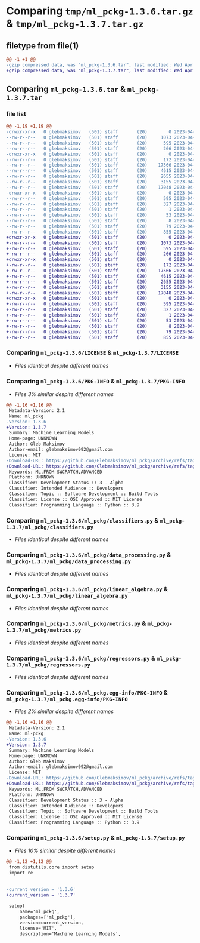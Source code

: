 # Comparing `tmp/ml_pckg-1.3.6.tar.gz` & `tmp/ml_pckg-1.3.7.tar.gz`

## filetype from file(1)

```diff
@@ -1 +1 @@
-gzip compressed data, was "ml_pckg-1.3.6.tar", last modified: Wed Apr 26 17:35:21 2023, max compression
+gzip compressed data, was "ml_pckg-1.3.7.tar", last modified: Wed Apr 26 17:40:12 2023, max compression
```

## Comparing `ml_pckg-1.3.6.tar` & `ml_pckg-1.3.7.tar`

### file list

```diff
@@ -1,19 +1,19 @@
-drwxr-xr-x   0 glebmaksimov   (501) staff       (20)        0 2023-04-26 17:35:21.950215 ml_pckg-1.3.6/
--rw-r--r--   0 glebmaksimov   (501) staff       (20)     1073 2023-04-21 13:24:22.000000 ml_pckg-1.3.6/LICENSE
--rw-r--r--   0 glebmaksimov   (501) staff       (20)      595 2023-04-26 17:35:21.950314 ml_pckg-1.3.6/PKG-INFO
--rw-r--r--   0 glebmaksimov   (501) staff       (20)      266 2023-04-26 17:13:37.000000 ml_pckg-1.3.6/README.md
-drwxr-xr-x   0 glebmaksimov   (501) staff       (20)        0 2023-04-26 17:35:21.948905 ml_pckg-1.3.6/ml_pckg/
--rw-r--r--   0 glebmaksimov   (501) staff       (20)      172 2023-04-26 17:09:14.000000 ml_pckg-1.3.6/ml_pckg/__init__.py
--rw-r--r--   0 glebmaksimov   (501) staff       (20)    17566 2023-04-26 17:07:06.000000 ml_pckg-1.3.6/ml_pckg/classifiers.py
--rw-r--r--   0 glebmaksimov   (501) staff       (20)     4615 2023-04-26 17:08:39.000000 ml_pckg-1.3.6/ml_pckg/data_processing.py
--rw-r--r--   0 glebmaksimov   (501) staff       (20)     2655 2023-04-26 16:54:21.000000 ml_pckg-1.3.6/ml_pckg/linear_algebra.py
--rw-r--r--   0 glebmaksimov   (501) staff       (20)     3155 2023-04-26 16:52:03.000000 ml_pckg-1.3.6/ml_pckg/metrics.py
--rw-r--r--   0 glebmaksimov   (501) staff       (20)    17048 2023-04-26 17:09:17.000000 ml_pckg-1.3.6/ml_pckg/regressors.py
-drwxr-xr-x   0 glebmaksimov   (501) staff       (20)        0 2023-04-26 17:35:21.950041 ml_pckg-1.3.6/ml_pckg.egg-info/
--rw-r--r--   0 glebmaksimov   (501) staff       (20)      595 2023-04-26 17:35:21.000000 ml_pckg-1.3.6/ml_pckg.egg-info/PKG-INFO
--rw-r--r--   0 glebmaksimov   (501) staff       (20)      327 2023-04-26 17:35:21.000000 ml_pckg-1.3.6/ml_pckg.egg-info/SOURCES.txt
--rw-r--r--   0 glebmaksimov   (501) staff       (20)        1 2023-04-26 17:35:21.000000 ml_pckg-1.3.6/ml_pckg.egg-info/dependency_links.txt
--rw-r--r--   0 glebmaksimov   (501) staff       (20)       53 2023-04-26 17:35:21.000000 ml_pckg-1.3.6/ml_pckg.egg-info/requires.txt
--rw-r--r--   0 glebmaksimov   (501) staff       (20)        8 2023-04-26 17:35:21.000000 ml_pckg-1.3.6/ml_pckg.egg-info/top_level.txt
--rw-r--r--   0 glebmaksimov   (501) staff       (20)       79 2023-04-26 17:35:21.950604 ml_pckg-1.3.6/setup.cfg
--rw-r--r--   0 glebmaksimov   (501) staff       (20)      855 2023-04-26 17:32:50.000000 ml_pckg-1.3.6/setup.py
+drwxr-xr-x   0 glebmaksimov   (501) staff       (20)        0 2023-04-26 17:40:12.692342 ml_pckg-1.3.7/
+-rw-r--r--   0 glebmaksimov   (501) staff       (20)     1073 2023-04-21 13:24:22.000000 ml_pckg-1.3.7/LICENSE
+-rw-r--r--   0 glebmaksimov   (501) staff       (20)      595 2023-04-26 17:40:12.692460 ml_pckg-1.3.7/PKG-INFO
+-rw-r--r--   0 glebmaksimov   (501) staff       (20)      266 2023-04-26 17:13:37.000000 ml_pckg-1.3.7/README.md
+drwxr-xr-x   0 glebmaksimov   (501) staff       (20)        0 2023-04-26 17:40:12.689954 ml_pckg-1.3.7/ml_pckg/
+-rw-r--r--   0 glebmaksimov   (501) staff       (20)      172 2023-04-26 17:09:14.000000 ml_pckg-1.3.7/ml_pckg/__init__.py
+-rw-r--r--   0 glebmaksimov   (501) staff       (20)    17566 2023-04-26 17:07:06.000000 ml_pckg-1.3.7/ml_pckg/classifiers.py
+-rw-r--r--   0 glebmaksimov   (501) staff       (20)     4615 2023-04-26 17:08:39.000000 ml_pckg-1.3.7/ml_pckg/data_processing.py
+-rw-r--r--   0 glebmaksimov   (501) staff       (20)     2655 2023-04-26 16:54:21.000000 ml_pckg-1.3.7/ml_pckg/linear_algebra.py
+-rw-r--r--   0 glebmaksimov   (501) staff       (20)     3155 2023-04-26 16:52:03.000000 ml_pckg-1.3.7/ml_pckg/metrics.py
+-rw-r--r--   0 glebmaksimov   (501) staff       (20)    17048 2023-04-26 17:09:17.000000 ml_pckg-1.3.7/ml_pckg/regressors.py
+drwxr-xr-x   0 glebmaksimov   (501) staff       (20)        0 2023-04-26 17:40:12.692160 ml_pckg-1.3.7/ml_pckg.egg-info/
+-rw-r--r--   0 glebmaksimov   (501) staff       (20)      595 2023-04-26 17:40:12.000000 ml_pckg-1.3.7/ml_pckg.egg-info/PKG-INFO
+-rw-r--r--   0 glebmaksimov   (501) staff       (20)      327 2023-04-26 17:40:12.000000 ml_pckg-1.3.7/ml_pckg.egg-info/SOURCES.txt
+-rw-r--r--   0 glebmaksimov   (501) staff       (20)        1 2023-04-26 17:40:12.000000 ml_pckg-1.3.7/ml_pckg.egg-info/dependency_links.txt
+-rw-r--r--   0 glebmaksimov   (501) staff       (20)       53 2023-04-26 17:40:12.000000 ml_pckg-1.3.7/ml_pckg.egg-info/requires.txt
+-rw-r--r--   0 glebmaksimov   (501) staff       (20)        8 2023-04-26 17:40:12.000000 ml_pckg-1.3.7/ml_pckg.egg-info/top_level.txt
+-rw-r--r--   0 glebmaksimov   (501) staff       (20)       79 2023-04-26 17:40:12.692867 ml_pckg-1.3.7/setup.cfg
+-rw-r--r--   0 glebmaksimov   (501) staff       (20)      855 2023-04-26 17:35:22.000000 ml_pckg-1.3.7/setup.py
```

### Comparing `ml_pckg-1.3.6/LICENSE` & `ml_pckg-1.3.7/LICENSE`

 * *Files identical despite different names*

### Comparing `ml_pckg-1.3.6/PKG-INFO` & `ml_pckg-1.3.7/PKG-INFO`

 * *Files 3% similar despite different names*

```diff
@@ -1,16 +1,16 @@
 Metadata-Version: 2.1
 Name: ml_pckg
-Version: 1.3.6
+Version: 1.3.7
 Summary: Machine Learning Models
 Home-page: UNKNOWN
 Author: Gleb Maksimov
 Author-email: glebmaksimov092@gmail.com
 License: MIT
-Download-URL: https://github.com/Glebmaksimov/ml_pckg/archive/refs/tags/1.3.6.tar.gz
+Download-URL: https://github.com/Glebmaksimov/ml_pckg/archive/refs/tags/1.3.7.tar.gz
 Keywords: ML,FROM SWCRATCH,ADVANCED
 Platform: UNKNOWN
 Classifier: Development Status :: 3 - Alpha
 Classifier: Intended Audience :: Developers
 Classifier: Topic :: Software Development :: Build Tools
 Classifier: License :: OSI Approved :: MIT License
 Classifier: Programming Language :: Python :: 3.9
```

### Comparing `ml_pckg-1.3.6/ml_pckg/classifiers.py` & `ml_pckg-1.3.7/ml_pckg/classifiers.py`

 * *Files identical despite different names*

### Comparing `ml_pckg-1.3.6/ml_pckg/data_processing.py` & `ml_pckg-1.3.7/ml_pckg/data_processing.py`

 * *Files identical despite different names*

### Comparing `ml_pckg-1.3.6/ml_pckg/linear_algebra.py` & `ml_pckg-1.3.7/ml_pckg/linear_algebra.py`

 * *Files identical despite different names*

### Comparing `ml_pckg-1.3.6/ml_pckg/metrics.py` & `ml_pckg-1.3.7/ml_pckg/metrics.py`

 * *Files identical despite different names*

### Comparing `ml_pckg-1.3.6/ml_pckg/regressors.py` & `ml_pckg-1.3.7/ml_pckg/regressors.py`

 * *Files identical despite different names*

### Comparing `ml_pckg-1.3.6/ml_pckg.egg-info/PKG-INFO` & `ml_pckg-1.3.7/ml_pckg.egg-info/PKG-INFO`

 * *Files 2% similar despite different names*

```diff
@@ -1,16 +1,16 @@
 Metadata-Version: 2.1
 Name: ml-pckg
-Version: 1.3.6
+Version: 1.3.7
 Summary: Machine Learning Models
 Home-page: UNKNOWN
 Author: Gleb Maksimov
 Author-email: glebmaksimov092@gmail.com
 License: MIT
-Download-URL: https://github.com/Glebmaksimov/ml_pckg/archive/refs/tags/1.3.6.tar.gz
+Download-URL: https://github.com/Glebmaksimov/ml_pckg/archive/refs/tags/1.3.7.tar.gz
 Keywords: ML,FROM SWCRATCH,ADVANCED
 Platform: UNKNOWN
 Classifier: Development Status :: 3 - Alpha
 Classifier: Intended Audience :: Developers
 Classifier: Topic :: Software Development :: Build Tools
 Classifier: License :: OSI Approved :: MIT License
 Classifier: Programming Language :: Python :: 3.9
```

### Comparing `ml_pckg-1.3.6/setup.py` & `ml_pckg-1.3.7/setup.py`

 * *Files 10% similar despite different names*

```diff
@@ -1,12 +1,12 @@
 from distutils.core import setup
 import re
 
 
-current_version = '1.3.6'
+current_version = '1.3.7'
 
 setup(
     name='ml_pckg',
     packages=['ml_pckg'],
     version=current_version,
     license='MIT',
     description='Machine Learning Models',
```

